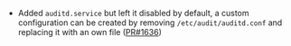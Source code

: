 - Added `auditd.service` but left it disabled by default, a custom configuration can be created by removing `/etc/audit/auditd.conf` and replacing it with an own file ([PR#1636](https://github.com/flatcar-linux/coreos-overlay/pull/1636))


